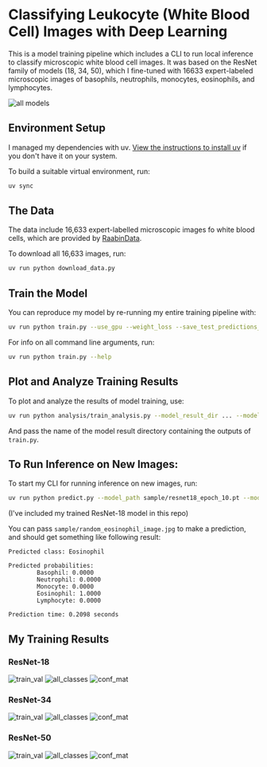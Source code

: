 # Classifying Leukocyte (White Blood Cell) Images with Deep Learning

This is a model training pipeline which includes a CLI to run local inference to classify microscopic white blood cell images. It was based on the ResNet family of models (18, 34, 50), which I fine-tuned with 16633 expert-labeled microscopic images of basophils, neutrophils, monocytes, eosinophils, and lymphocytes. 

![all models](plots/comparison_plot_model_result_2025-04-10_13-52-59_537869_model_result_2025-04-10_13-58-43_878647_model_result_2025-04-10_13-59-41_252110.png)


## Environment Setup

I managed my dependencies with uv. [View the instructions to install uv](https://docs.astral.sh/uv/getting-started/installation/) if you don't have it on your system.

To build a suitable virtual environment, run:

```bash
uv sync
```

## The Data

The data include 16,633 expert-labelled microscopic images fo white blood cells, which are provided by [RaabinData](https://raabindata.com/).

To download all 16,633 images, run:

```bash
uv run python download_data.py
```

## Train the Model

You can reproduce my model by re-running my entire training pipeline with:

```bash
uv run python train.py --use_gpu --weight_loss --save_test_predictions_and_labels
```

For info on all command line arguments, run:

```bash
uv run python train.py --help
```

## Plot and Analyze Training Results

To plot and analyze the results of model training, use:

```bash
uv run python analysis/train_analysis.py --model_result_dir ... --model_name ...
```

And pass the name of the model result directory containing the outputs of `train.py`.


## To Run Inference on New Images:

To start my CLI for running inference on new images, run:

```bash
uv run python predict.py --model_path sample/resnet18_epoch_10.pt --model_name ResNet-18 --use_gpu
```

(I've included my trained ResNet-18 model in this repo)

You can pass `sample/random_eosinophil_image.jpg` to make a prediction, and should get something like following result:

```
Predicted class: Eosinophil

Predicted probabilities:
        Basophil: 0.0000
        Neutrophil: 0.0000
        Monocyte: 0.0000
        Eosinophil: 1.0000
        Lymphocyte: 0.0000

Prediction time: 0.2098 seconds
```

## My Training Results

### ResNet-18

![train_val](plots/train_and_val_loss_plot_Resnet-18.png)
![all_classes](plots/val_losses_per_class_plot_Resnet-18.png)
![conf_mat](plots/confusion_matrix_plot_Resnet-18.png)

### ResNet-34

![train_val](plots/train_and_val_loss_plot_Resnet-34.png)
![all_classes](plots/val_losses_per_class_plot_Resnet-34.png)
![conf_mat](plots/confusion_matrix_plot_Resnet-34.png)

### ResNet-50

![train_val](plots/train_and_val_loss_plot_Resnet-50.png)
![all_classes](plots/val_losses_per_class_plot_Resnet-50.png)
![conf_mat](plots/confusion_matrix_plot_Resnet-50.png)



